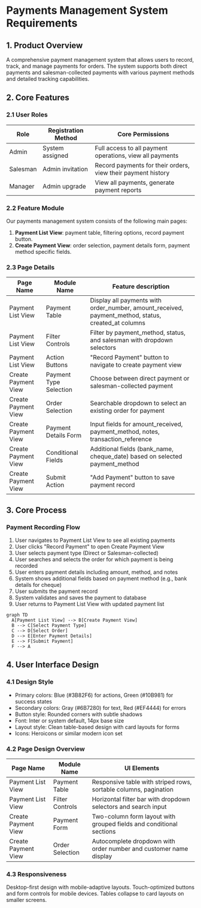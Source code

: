 # Payments Management System Requirements

## 1. Product Overview
A comprehensive payment management system that allows users to record, track, and manage payments for orders. The system supports both direct payments and salesman-collected payments with various payment methods and detailed tracking capabilities.

## 2. Core Features

### 2.1 User Roles
| Role | Registration Method | Core Permissions |
|------|---------------------|------------------|
| Admin | System assigned | Full access to all payment operations, view all payments |
| Salesman | Admin invitation | Record payments for their orders, view their payment history |
| Manager | Admin upgrade | View all payments, generate payment reports |

### 2.2 Feature Module
Our payments management system consists of the following main pages:
1. **Payment List View**: payment table, filtering options, record payment button.
2. **Create Payment View**: order selection, payment details form, payment method specific fields.

### 2.3 Page Details
| Page Name | Module Name | Feature description |
|-----------|-------------|---------------------|
| Payment List View | Payment Table | Display all payments with order_number, amount_received, payment_method, status, created_at columns |
| Payment List View | Filter Controls | Filter by payment_method, status, and salesman with dropdown selectors |
| Payment List View | Action Buttons | "Record Payment" button to navigate to create payment view |
| Create Payment View | Payment Type Selection | Choose between direct payment or salesman-collected payment |
| Create Payment View | Order Selection | Searchable dropdown to select an existing order for payment |
| Create Payment View | Payment Details Form | Input fields for amount_received, payment_method, notes, transaction_reference |
| Create Payment View | Conditional Fields | Additional fields (bank_name, cheque_date) based on selected payment_method |
| Create Payment View | Submit Action | "Add Payment" button to save payment record |

## 3. Core Process

### Payment Recording Flow
1. User navigates to Payment List View to see all existing payments
2. User clicks "Record Payment" to open Create Payment View
3. User selects payment type (Direct or Salesman-collected)
4. User searches and selects the order for which payment is being recorded
5. User enters payment details including amount, method, and notes
6. System shows additional fields based on payment method (e.g., bank details for cheque)
7. User submits the payment record
8. System validates and saves the payment to database
9. User returns to Payment List View with updated payment list

```mermaid
graph TD
  A[Payment List View] --> B[Create Payment View]
  B --> C[Select Payment Type]
  C --> D[Select Order]
  D --> E[Enter Payment Details]
  E --> F[Submit Payment]
  F --> A
```

## 4. User Interface Design

### 4.1 Design Style
- Primary colors: Blue (#3B82F6) for actions, Green (#10B981) for success states
- Secondary colors: Gray (#6B7280) for text, Red (#EF4444) for errors
- Button style: Rounded corners with subtle shadows
- Font: Inter or system default, 14px base size
- Layout style: Clean table-based design with card layouts for forms
- Icons: Heroicons or similar modern icon set

### 4.2 Page Design Overview
| Page Name | Module Name | UI Elements |
|-----------|-------------|-------------|
| Payment List View | Payment Table | Responsive table with striped rows, sortable columns, pagination |
| Payment List View | Filter Controls | Horizontal filter bar with dropdown selectors and search input |
| Create Payment View | Payment Form | Two-column form layout with grouped fields and conditional sections |
| Create Payment View | Order Selection | Autocomplete dropdown with order number and customer name display |

### 4.3 Responsiveness
Desktop-first design with mobile-adaptive layouts. Touch-optimized buttons and form controls for mobile devices. Tables collapse to card layouts on smaller screens.